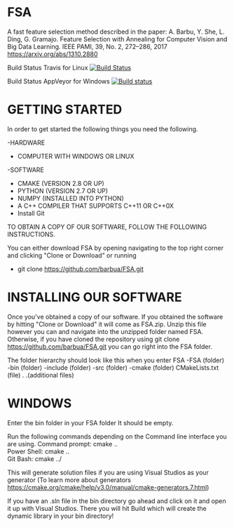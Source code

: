 # FSA
A fast feature selection method described in the paper:
A. Barbu, Y. She, L. Ding, G. Gramajo. Feature Selection with Annealing for Computer Vision and Big Data Learning. IEEE PAMI, 39, No. 2, 272–286, 2017
https://arxiv.org/abs/1310.2880

Build Status Travis for Linux 
[![Build Status](https://travis-ci.org/MarquiseRosier/FSA.svg?branch=master)](https://travis-ci.org/MarquiseRosier/FSA)

Build Status AppVeyor for Windows
[![Build status](https://ci.appveyor.com/api/projects/status/g3u5u382kdtfms0u?svg=true)](https://ci.appveyor.com/project/MarquiseRosier/fsa-ww759)

# GETTING STARTED

In order to get started the following things you need the following. 

-HARDWARE
 - COMPUTER WITH WINDOWS OR LINUX
 
-SOFTWARE
  - CMAKE (VERSION 2.8 OR UP)
  - PYTHON (VERSION 2.7 OR UP)
  - NUMPY (INSTALLED INTO PYTHON) 
  - A C++ COMPILER THAT SUPPORTS C++11 OR C++0X
  - Install Git 
  
 TO OBTAIN A COPY OF OUR SOFTWARE, FOLLOW THE FOLLOWING INSTRUCTIONS. 

You can either download FSA by opening navigating to the top right corner and clicking "Clone or Download"
or running 
- git clone https://github.com/barbua/FSA.git

# INSTALLING OUR SOFTWARE

Once you've obtained a copy of our software. 
If you obtained the software by hitting "Clone or Download" it will come as FSA.zip. 
Unzip this file however you can and navigate into the unzipped folder named FSA.
Otherwise, if you have cloned the repository using git clone https://github.com/barbua/FSA.git
you can go right into the FSA folder. 

The folder hierarchy should look like this when you enter FSA
-FSA                            (folder)
    -bin                        (folder)
    -include                    (folder)
    -src                        (folder)
    -cmake                      (folder)
    CMakeLists.txt              (file)
    .
    .(additional files)
    
 # WINDOWS
 
 Enter the bin folder in your FSA folder
 It should be empty. 

Run the following commands depending on the Command line interface you are using. 
Command prompt: cmake ..\
Power Shell: cmake ..\
Git Bash: cmake ../

This will generate solution files if you are using Visual Studios as your generator
(To learn more about generators https://cmake.org/cmake/help/v3.0/manual/cmake-generators.7.html)

If you have an .sln file in the bin directory go ahead and click on it and open it up with Visual Studios. 
There you will hit Build which will create the dynamic library in your bin directory!

  
